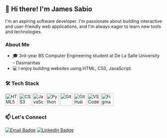 ## 👋 Hi there! I'm James Sabio

I'm an aspiring software developer. I'm passionate about building interactive and user-friendly web applications, and I'm always eager to learn new tools and technologies.

### About Me
- 🎓 3rd-year BS Computer Engineering student at De La Salle University - Dasmariñas
- 💻 I enjoy building websites using HTML, CSS, JavaScript.


### 🛠️ Tech Stack
<p align="left">
  <img src="https://cdn.jsdelivr.net/gh/devicons/devicon/icons/html5/html5-original.svg" alt="HTML5" width="40" height="40"/>
  <img src="https://cdn.jsdelivr.net/gh/devicons/devicon/icons/css3/css3-original.svg" alt="CSS3" width="40" height="40"/>
  <img src="https://cdn.jsdelivr.net/gh/devicons/devicon/icons/javascript/javascript-original.svg" alt="JavaScript" width="40" height="40"/>
  <img src="https://cdn.jsdelivr.net/gh/devicons/devicon/icons/python/python-original.svg" alt="Python" width="40" height="40"/>
  <img src="https://cdn.jsdelivr.net/gh/devicons/devicon/icons/git/git-original.svg" alt="Git" width="40" height="40"/>
  <img src="https://cdn.jsdelivr.net/gh/devicons/devicon/icons/github/github-original.svg" alt="GitHub" width="40" height="40"/>
  <img src="https://cdn.jsdelivr.net/gh/devicons/devicon/icons/vscode/vscode-original.svg" alt="VSCode" width="40" height="40"/>
  <img src="https://cdn.jsdelivr.net/gh/devicons/devicon/icons/figma/figma-original.svg" alt="Figma" width="40" height="40"/>
</p>

### 📫 Let's Connect
<p align="left">
  <a href="mailto:jamesjacobsabio232@gmail.com"><img src="https://img.shields.io/badge/email-D14836?style=for-the-badge&logo=gmail&logoColor=white" alt="Email Badge"/></a>
  <a href="https://linkedin.com/in/james-sabio-aa8205312"><img src="https://img.shields.io/badge/linkedin-0A66C2?style=for-the-badge&logo=linkedin&logoColor=white" alt="LinkedIn Badge"/></a>
</p>

